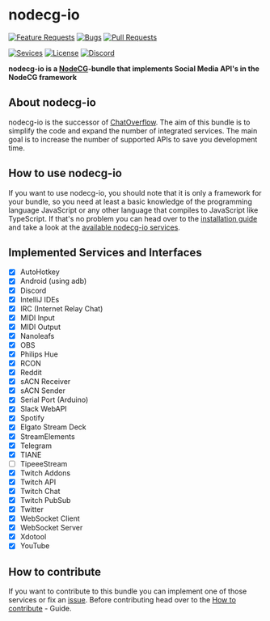 # nodecg-io

[![Feature Requests](https://img.shields.io/github/issues/codeoverflow-org/nodecg-io/enhancement?label=Feature%20Requests&style=flat-square)](https://github.com/codeoverflow-org/nodecg-io/labels/enhancement)
[![Bugs](https://img.shields.io/github/issues/codeoverflow-org/nodecg-io/bug?label=Bugs&style=flat-square)](https://github.com/codeoverflow-org/nodecg-io/labels/bug)
[![Pull Requests](https://img.shields.io/github/issues-pr/codeoverflow-org/nodecg-io?label=Pull%20Requests&style=flat-square)](https://github.com/codeoverflow-org/nodecg-io/pulls)

<!-- Do not set the 'Services implemented' value manually. It's inserted automatically. -->

[![Sevices](https://img.shields.io/static/v1?label=Services%20implemented&message=31&color=blue&style=flat-square)](services.md)
[![License](https://img.shields.io/github/license/codeoverflow-org/nodecg-io?label=License&style=flat-square)](https://github.com/codeoverflow-org/nodecg-io/blob/master/LICENSE)
[![Discord](https://img.shields.io/badge/discord-join-7289DA.svg?logo=discord&style=flat-square)](https://discord.gg/sX2Gjbs/)

**nodecg-io is a [NodeCG](https://github.com/nodecg/nodecg)-bundle that implements Social Media API's in the NodeCG framework**

## About nodecg-io

nodecg-io is the successor of [ChatOverflow](https://github.com/codeoverflow-org/chatoverflow). The aim of this bundle is to simplify the code and expand the number of integrated services. The main goal is to increase the number of supported APIs to save you development time.

## How to use nodecg-io

If you want to use nodecg-io, you should note that it is only a framework for your bundle, so you need at least a basic knowledge of the programming language JavaScript or any other language that compiles to JavaScript like TypeScript.
If that's no problem you can head over to the [installation guide](https://nodecg.io/getting_started/install/) and take a look at the [available nodecg-io services](https://nodecg.io/services/).

## Implemented Services and Interfaces

-   [x] AutoHotkey
-   [x] Android (using adb)
-   [x] Discord
-   [x] IntelliJ IDEs
-   [x] IRC (Internet Relay Chat)
-   [x] MIDI Input
-   [x] MIDI Output
-   [x] Nanoleafs
-   [x] OBS
-   [x] Philips Hue
-   [x] RCON
-   [x] Reddit
-   [x] sACN Receiver
-   [x] sACN Sender
-   [x] Serial Port (Arduino)
-   [x] Slack WebAPI
-   [x] Spotify
-   [x] Elgato Stream Deck
-   [x] StreamElements
-   [x] Telegram
-   [x] TIANE
-   [ ] TipeeeStream
-   [x] Twitch Addons
-   [x] Twitch API
-   [x] Twitch Chat
-   [x] Twitch PubSub
-   [x] Twitter
-   [x] WebSocket Client
-   [x] WebSocket Server
-   [x] Xdotool
-   [x] YouTube

## How to contribute

If you want to contribute to this bundle you can implement one of those services or fix an [issue](https://github.com/codeoverflow-org/nodecg-io/issues). Before contributing head over to the [How to contribute](https://nodecg.io/contribute/contribute/) - Guide.
